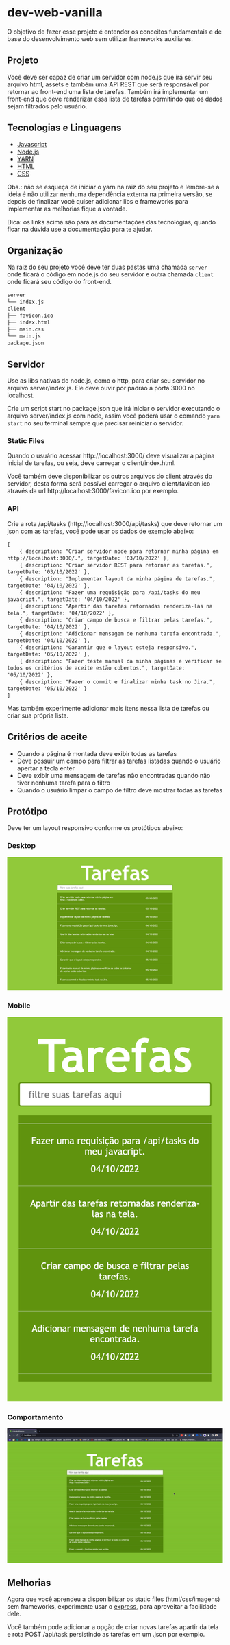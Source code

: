 # dev-web-vanilla

O objetivo de fazer esse projeto é entender os conceitos fundamentais e de base do desenvolvimento
web sem utilizar frameworks auxiliares.

## Projeto
Você deve ser capaz de criar um servidor com node.js que irá servir seu arquivo html, assets e também uma API REST que será responsável por retornar ao
front-end uma lista de tarefas. Também irá implementar um front-end que deve renderizar essa lista de tarefas permitindo que os dados sejam filtrados pelo usuário.

## Tecnologias e Linguagens

- [Javascript](https://developer.mozilla.org/en-US/docs/Web/JavaScript)
- [Node.js](https://nodejs.org/en/docs/)
- [YARN](https://yarnpkg.com/getting-started)
- [HTML](https://developer.mozilla.org/pt-BR/docs/Web/HTML)
- [CSS](https://developer.mozilla.org/pt-BR/docs/Web/CSS)

Obs.: não se esqueça de iniciar o yarn na raiz do seu projeto e lembre-se a ideia é não utilizar nenhuma dependência externa na primeira versão, se depois de finalizar você quiser adicionar libs e frameworks para implementar as melhorias fique a vontade.

Dica: os links acima são para as documentações das tecnologias, quando ficar na dúvida use a documentação para te ajudar.


## Organização

Na raiz do seu projeto você deve ter duas pastas uma chamada `server` onde ficará o código em node.js do seu servidor e outra chamada `client`
onde ficará seu código do front-end.
```
server
└── index.js
client
├── favicon.ico
├── index.html
├── main.css
└── main.js
package.json
```

## Servidor
Use as libs nativas do node.js, como o http, para criar seu servidor no arquivo server/index.js. Ele deve ouvir por padrão a porta
3000 no localhost.

Crie um script start no package.json que irá iniciar o servidor executando o arquivo server/index.js com node, assim você poderá usar o comando `yarn start` no seu terminal sempre que precisar reiniciar o servidor.

### Static Files

Quando o usuário acessar http://localhost:3000/ deve visualizar a página inicial de tarefas, ou seja, deve carregar
o client/index.html.

Você também deve disponibilizar os outros arquivos do client através do servidor, desta forma será possível
carregar o arquivo client/favicon.ico através da url http://localhost:3000/favicon.ico por exemplo.

### API

Crie a rota /api/tasks (http://localhost:3000/api/tasks) que deve retornar um json com as tarefas, você pode usar os dados de exemplo abaixo:

```
[
    { description: "Criar servidor node para retornar minha página em http://localhost:3000/.", targetDate: '03/10/2022' },
    { description: "Criar servidor REST para retornar as tarefas.", targetDate: '03/10/2022' },
    { description: "Implementar layout da minha página de tarefas.", targetDate: '04/10/2022' },
    { description: "Fazer uma requisição para /api/tasks do meu javacript.", targetDate: '04/10/2022' },
    { description: "Apartir das tarefas retornadas renderiza-las na tela.", targetDate: '04/10/2022' },
    { description: "Criar campo de busca e filtrar pelas tarefas.", targetDate: '04/10/2022' },
    { description: "Adicionar mensagem de nenhuma tarefa encontrada.", targetDate: '04/10/2022' },
    { description: "Garantir que o layout esteja responsivo.", targetDate: '05/10/2022' },
    { description: "Fazer teste manual da minha páginas e verificar se todos os critérios de aceite estão cobertos.", targetDate: '05/10/2022' },
    { description: "Fazer o commit e finalizar minha task no Jira.", targetDate: '05/10/2022' }
]
```

Mas também experimente adicionar mais itens nessa lista de tarefas ou criar sua própria lista.

## Critérios de aceite

- Quando a página é montada deve exibir todas as tarefas
- Deve possuir um campo para filtrar as tarefas listadas quando o usuário apertar a tecla enter
- Deve exibir uma mensagem de tarefas não encontradas quando não tiver nenhuma tarefa para o filtro
- Quando o usuário limpar o campo de filtro deve mostrar todas as tarefas

## Protótipo

Deve ter um layout responsivo conforme os protótipos abaixo:

### Desktop
![Desktop](./readme/desktop.png)

### Mobile
![Mobile](./readme/mobile.png)

### Comportamento
![comportamento](./readme/comportamento.gif)


## Melhorias

Agora que você aprendeu a disponibilizar os static files (html/css/imagens) sem frameworks, experimente usar o [express](https://expressjs.com/), 
para aproveitar a facilidade dele.

Você também pode adicionar a opção de criar novas tarefas apartir da tela e rota POST /api/task persistindo as tarefas em um .json por exemplo.
